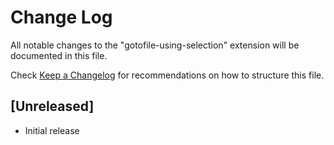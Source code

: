# Change Log

All notable changes to the "gotofile-using-selection" extension will be documented in this file.

Check [Keep a Changelog](http://keepachangelog.com/) for recommendations on how to structure this file.

## [Unreleased]

- Initial release